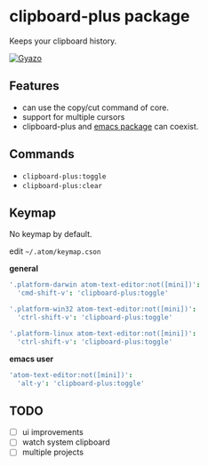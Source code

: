 # clipboard-plus package

Keeps your clipboard history.

[![Gyazo](http://i.gyazo.com/a7a0ec5441f2b3088647f4cc585548e1.gif)](http://gyazo.com/a7a0ec5441f2b3088647f4cc585548e1)

## Features
* can use the copy/cut command of core.
* support for multiple cursors
* clipboard-plus and [emacs package](https://atom.io/packages/emacs) can coexist.

## Commands
* `clipboard-plus:toggle`
* `clipboard-plus:clear`


## Keymap

No keymap by default.

edit `~/.atom/keymap.cson`

**general**

```coffeescript
'.platform-darwin atom-text-editor:not([mini])':
  'cmd-shift-v': 'clipboard-plus:toggle'

'.platform-win32 atom-text-editor:not([mini])':
  'ctrl-shift-v': 'clipboard-plus:toggle'

'.platform-linux atom-text-editor:not([mini])':
  'ctrl-shift-v': 'clipboard-plus:toggle'
```

**emacs user**

```coffeescript
'atom-text-editor:not([mini])':
  'alt-y': 'clipboard-plus:toggle'
```

## TODO

- [ ] ui improvements
- [ ] watch system clipboard
- [ ] multiple projects
